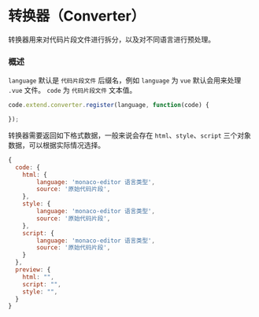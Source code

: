 # 转换器（Converter）
转换器用来对代码片段文件进行拆分，以及对不同语言进行预处理。

### 概述
`language` 默认是 `代码片段文件` 后缀名，例如 `language` 为 `vue` 默认会用来处理 `.vue` 文件。 `code` 为 `代码片段文件` 文本值。
``` js
code.extend.converter.register(language, function(code) {

});
``` 
转换器需要返回如下格式数据，一般来说会存在 `html`、`style`、`script` 三个对象数据，可以根据实际情况选择。

``` js
{
  code: {
    html: {
        language: 'monaco-editor 语言类型',
        source: '原始代码片段',
    },
    style: {
        language: 'monaco-editor 语言类型',
        source: '原始代码片段',
    },
    script: {
        language: 'monaco-editor 语言类型',
        source: '原始代码片段',
    }
  },
  preview: {
    html: "",
    script: "",
    style: "",
  }
}
```
